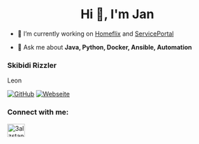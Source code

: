 <h1 align="center">Hi 👋, I'm Jan</h1>

- 🔭 I’m currently working on [Homeflix](https://github.com/Salzstange-app/Homeflix) and [ServicePortal](https://github.com/Salzstange-app/Serviceportal_web)
  
- 💬 Ask me about **Java, Python, Docker, Ansible, Automation**


<p align="left">
<h3 align="left"> Skibidi Rizzler </h3>
<p>Leon</p>

  [![GitHub](https://img.shields.io/badge/-GitHub-181717?style=flat-square&logo=GitHub&logoColor=white)](https://github.com/Zombiebattler)
  [![Webseite](https://img.shields.io/badge/-Website-000?style=flat-square&logo=globe&logoColor=white)](https://leon.lekl7.de/) 



<h3 align="left">Connect with me:</h3>
<p align="left">
<a href="https://discord.gg/3alzstange" target="blank"><img align="center" src="https://raw.githubusercontent.com/rahuldkjain/github-profile-readme-generator/master/src/images/icons/Social/discord.svg" alt="3alzstange" height="30" width="40" /></a>
</p>

